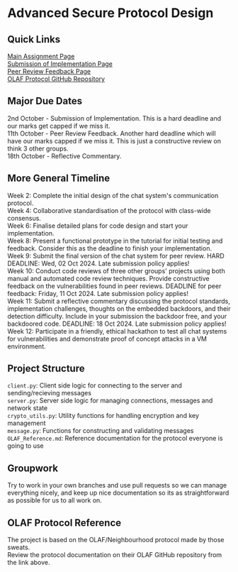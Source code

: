 # Advanced Secure Protocol Design
## Quick Links
[Main Assignment Page](https://myuni.adelaide.edu.au/courses/95573/assignments/397468)  
[Submission of Implementation Page](https://myuni.adelaide.edu.au/courses/95573/assignments/397475)  
[Peer Review Feedback Page](https://myuni.adelaide.edu.au/courses/95573/assignments/397470)  
[OLAF Protocol GitHub Repository](https://github.com/xvk-64/2024-secure-programming-protocol)  

## Major Due Dates
2nd October - Submission of Implementation. This is a hard deadline and our marks get capped if we miss it.  
11th October - Peer Review Feedback. Another hard deadline which will have our marks capped if we miss it. This is just a constructive review on  think 3 other groups.  
18th October - Reflective Commentary.  

## More General Timeline
Week 2: Complete the initial design of the chat system's communication protocol.  
Week 4: Collaborative standardisation of the protocol with class-wide consensus.  
Week 6: Finalise detailed plans for code design and start your implementation.  
Week 8: Present a functional prototype in the tutorial for initial testing and feedback.  Consider this as the deadline to finish your implementation.  
Week 9: Submit the final version of the chat system for peer review. HARD DEADLINE: Wed, 02 Oct 2024. Late submission policy applies!  
Week 10: Conduct code reviews of three other groups' projects using both manual and automated code review techniques. Provide constructive feedback on the vulnerabilities found in peer reviews. DEADLINE for peer feedback: Friday, 11 Oct 2024. Late submission policy applies!  
Week 11: Submit a reflective commentary discussing the protocol standards, implementation challenges, thoughts on the embedded backdoors, and their detection difficulty.  Include in your submission the backdoor free, and your backdoored code.  DEADLINE: 18 Oct 2024. Late submission policy applies!  
Week 12: Participate in a friendly, ethical hackathon to test all chat systems for vulnerabilities and demonstrate proof of concept attacks in a VM environment.  

## Project Structure
`client.py`: Client side logic for connecting to the server and sending/recieving messages  
`server.py`: Server side logic for managing connections, messages and network state  
`crypto_utils.py`: Utility functions for handling encryption and key management  
`message.py`: Functions for constructing and validating messages  
`OLAF_Reference.md`: Reference documentation for the protocol everyone is going to use  

## Groupwork
Try to work in your own branches and use pull requests so we can manage everything nicely, and keep up nice documentation so its as straightforward as possible for us to all work on.

## OLAF Protocol Reference
The project is based on the OLAF/Neighbourhood protocol made by those sweats.  
Review the protocol documentation on their OLAF GitHub repository from the link above.


